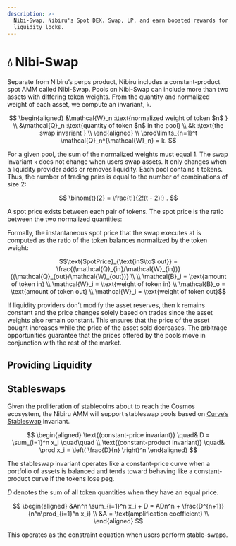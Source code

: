 ```yaml
---
description: >-
  Nibi-Swap, Nibiru's Spot DEX. Swap, LP, and earn boosted rewards for longer
  liquidity locks.
---
```


# 💧 Nibi-Swap

Separate from Nibiru’s perps product, Nibiru includes a constant-product spot AMM called Nibi-Swap. Pools on Nibi-Swap can include more than two assets with differing token weights. From the quantity and normalized weight of each asset, we compute an invariant, `k`.

$$
\begin{aligned}
&\mathcal{W}_n :\text{normalized weight of token $n$ } \\ &\mathcal{Q}_n :\text{quantity of token $n$ in the pool} \\ &k :\text{the swap invariant } \\ \end{aligned} \\ \prod\limits_{n=1}^t \mathcal{Q}_n^{\mathcal{W}_n} = k.
$$

For a given pool, the sum of the normalized weights must equal 1. The swap invariant `k` does not change when users swap assets. It only changes when a liquidity provider adds or removes liquidity. Each pool contains `t` tokens. Thus, the number of trading pairs is equal to the number of combinations of size 2:

$$
\binom{t}{2} = \frac{t!}{2!(t - 2)!} .
$$

A spot price exists between each pair of tokens. The spot price is the ratio between the two normalized quantities:

Formally, the instantaneous spot price that the swap executes at is computed as the ratio of the token balances normalized by the token weight:

$$\text{SpotPrice}_{\text{in$\to$ out}} = \frac{(\mathcal{Q}_{in}/\mathcal{W}_{in})}{(\mathcal{Q}_{out}/\mathcal{W}_{out})} \\ \\ \mathcal{B}_i = \text{amount of token in} \\ \mathcal{W}_i = \text{weight of token in} \\ \mathcal{B}_o = \text{amount of token out} \\ \mathcal{W}_i = \text{weight of token out}$$

If liquidity providers don’t modify the asset reserves, then k remains constant and the price changes solely based on trades since the asset weights also remain constant. This ensures that the price of the asset bought increases while the price of the asset sold decreases. The arbitrage opportunities guarantee that the prices offered by the pools move in conjunction with the rest of the market.

## Providing Liquidity 



## Stableswaps

Given the proliferation of stablecoins about to reach the Cosmos ecosystem, the Nibiru AMM will support stableswap pools based on [Curve’s Stableswap](https://curve.fi/files/stableswap-paper.pdf) invariant. 

$$
\begin{aligned}
\text{(constant-price invariant)} \quad& D = \sum_{i=1}^n x_i \quad\quad \\
\text{(constant-product invariant)} \quad& \prod x_i = \left( \frac{D}{n} \right)^n 
\end{aligned}
$$

The stableswap invariant operates like a constant-price curve when a portfolio of assets is balanced and tends toward behaving like a constant-product curve if the tokens lose peg.

$D$ denotes the sum of all token quantities when they have an equal price.  

$$
\begin{aligned}
&An^n \sum_{i=1}^n x_i + D = ADn^n + \frac{D^{n+1}}{n^n\prod_{i=1}^n x_i}
\\
&A = \text{amplification coefficient} 
\\
\end{aligned}
$$

This operates as the constraint equation when users perform stable-swaps.

<!-- TODO describe n -->